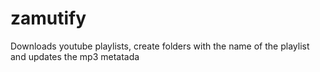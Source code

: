# zamutify
Downloads youtube playlists, create folders with the name of the playlist and updates the mp3 metatada
